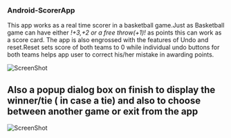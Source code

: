 ### Android-ScorerApp
This app works as a real time scorer in a basketball game.Just as Basketball game can have either *!+3,+2 or a free throw(+1)!* as points this can work as a score card.
The app is also engrossed with the features of Undo and reset.Reset sets score of both teams to 0 while individual undo buttons for both teams helps app user to correct his/her mistake in awarding points.

![ScreenShot](https://github.com/chanmol1999/android-ScorerApp/blob/master/Scorecounter/121.jpeg)

## Also a popup dialog box on finish to display the winner/tie ( in case a tie) and also to choose between another game or exit from the app

![ScreenShot](https://github.com/chanmol1999/android-ScorerApp/blob/master/Scorecounter/131.jpeg)
